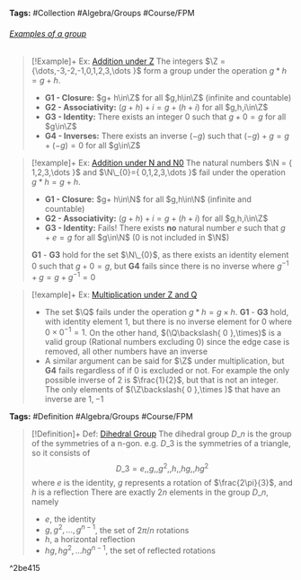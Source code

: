 ---
---

**Tags:** #Collection #Algebra/Groups #Course/FPM 

###### [Examples of a group](Examples%20of%20a%20group.md)

 > 
 > \[!Example\]+ Ex: [Addition under  Z](Examples%20of%20a%20group.md)
 > The integers $\Z = {\dots,-3,-2,-1,0,1,2,3,\dots }$ form a group under the operation $g\ast h = g+h$.
 > 
 > * **G1 - Closure:** $g+ h\in\Z$ for all $g,h\in\Z$ (infinite and countable)
 > * **G2 - Associativity:** $(g+h)+i=g+(h+i)$ for all $g,h,i\in\Z$
 > * **G3 - Identity:** There exists an integer $0$ such that $g + 0 = g$ for all $g\in\Z$
 > * **G4 - Inverses:** There exists an inverse $(-g)$ such that $(-g) + g = g + (-g)=0$ for all $g\in\Z$

 > 
 > \[!example\]+ Ex: [Addition under N and N0](Examples%20of%20a%20group.md)
 > The natural numbers $\N = { 1,2,3,\dots }$ and $\N\_{0}={ 0,1,2,3,\dots  }$ fail under the operation $g\ast h = g+h$.
 > 
 > * **G1 - Closure:** $g+ h\in\N$ for all $g,h\in\N$ (infinite and countable)
 > * **G2 - Associativity:** $(g+h)+i=g+(h+i)$ for all $g,h,i\in\Z$
 > * **G3 - Identity:** Fails! There exists **no** natural number $e$ such that $g + e = g$ for all $g\in\N$ ($0$ is not included in $\N$)
 > 
 > **G1** - **G3** hold for the set $\N\_{0}$, as there exists an identity element $0$ such that $g+0=g$, but **G4** fails since there is no inverse where $g^{-1} + g = g + g^{-1} = 0$

 > 
 > \[!example\]+ Ex: [Multiplication under Z and Q](Examples%20of%20a%20group.md)
 > 
 > * The set $\Q$ fails under the operation $g\ast h = g\times h$. **G1** - **G3** hold, with identity element $1$, but there is no inverse element for $0$ where $0 \times 0^{-1}=1$. On the other hand, $(\Q\backslash{ 0 },\times)$ is a valid group (Rational numbers excluding $0$) since the edge case is removed, all other numbers have an inverse
 > * A similar argument can be said for $\Z$ under multiplication, but **G4** fails regardless of if $0$ is excluded or not. For example the only possible inverse of $2$ is $\frac{1}{2}$, but that is not an integer. The only elements of $(\Z\backslash{ 0 },\times )$ that have an inverse are ${1,-1}$

**Tags:** #Definition #Algebra/Groups #Course/FPM 

 > 
 > \[!Definition\]+ Def: [Dihedral Group](Dihedral%20Group.md)
 > The dihedral group $D\_{n}$ is the group of the symmetries of a n-gon. 
 > e.g. $D\_{3}$ is the symmetries of a triangle, so it consists of $$D\_{3} = {e,,g,,g^{2},,h,,hg,,hg^{2}}$$
 > where $e$ is the identity, $g$ represents a rotation of $\frac{2\pi}{3}$, and $h$ is a reflection
 > There are exactly $2n$ elements in the group $D\_{n}$, namely
 > 
 > * $e$, the identity
 > * ${g,g^2,\dots,g^{n-1}}$, the set of $2\pi/n$ rotations
 > * $h$, a horizontal reflection
 > * ${hg,hg^{2},\dots hg^{n-1}}$, the set of reflected rotations

^2be415
